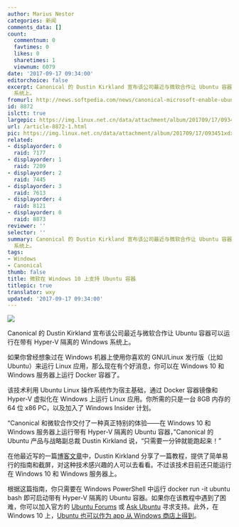 ```yaml
---
author: Marius Nestor
categories: 新闻
comments_data: []
count:
  commentnum: 0
  favtimes: 0
  likes: 0
  sharetimes: 1
  viewnum: 6079
date: '2017-09-17 09:34:00'
editorchoice: false
excerpt: Canonical 的 Dustin Kirkland 宣布该公司最近与微软合作让 Ubuntu 容器可以运行在带有 Hyper-V 隔离的 Windows
  系统上。
fromurl: http://news.softpedia.com/news/canonical-microsoft-enable-ubuntu-containers-with-hyper-v-isolation-on-windows-517734.shtml
id: 8872
islctt: true
largepic: https://img.linux.net.cn/data/attachment/album/201709/17/093451xdx2e77nrh6bbe67.png
url: /article-8872-1.html
pic: https://img.linux.net.cn/data/attachment/album/201709/17/093451xdx2e77nrh6bbe67.png.thumb.jpg
related:
- displayorder: 0
  raid: 7177
- displayorder: 1
  raid: 7209
- displayorder: 2
  raid: 7445
- displayorder: 3
  raid: 7613
- displayorder: 4
  raid: 8121
- displayorder: 0
  raid: 8873
reviewer: ''
selector: ''
summary: Canonical 的 Dustin Kirkland 宣布该公司最近与微软合作让 Ubuntu 容器可以运行在带有 Hyper-V 隔离的 Windows
  系统上。
tags:
- Windows
- Canonical
thumb: false
title: 微软在 Windows 10 上支持 Ubuntu 容器
titlepic: true
translator: wxy
updated: '2017-09-17 09:34:00'
---
```


![](/data/attachment/album/201709/17/093451xdx2e77nrh6bbe67.png)


Canonical 的 Dustin Kirkland 宣布该公司最近与微软合作让 Ubuntu 容器可以运行在带有 Hyper-V 隔离的 Windows 系统上。


如果你曾经想象过在 Windows 机器上使用你喜欢的 GNU/Linux 发行版（比如 Ubuntu）来运行 Linux 应用，那么现在有个好消息，你可以在 Windows 10 和 Windows 服务器上运行 Docker 容器了。


该技术利用 Ubuntu Linux 操作系统作为宿主基础，通过 Docker 容器镜像和 Hyper-V 虚拟化在 Windows 上运行 Linux 应用。你所需的只是一台 8GB 内存的 64 位 x86 PC，以及加入了 Windows Insider 计划。


“Canonical 和微软合作交付了一种真正特别的体验——在 Windows 10 和 Windows 服务器上运行带有 Hyper-V 隔离的 Ubuntu 容器，”Canonical 的 Ubuntu 产品与战略副总裁 Dustin Kirkland 说，“只需要一分钟就能跑起来！”


在他最近写的一篇[博客文章](https://insights.ubuntu.com/2017/09/13/running-ubuntu-containers-with-hyper-v-isolation/)中，Dustin Kirkland 分享了一篇教程，提供了简单易行的指南和截屏，对这种技术感兴趣的人可以去看看。不过该技术目前还只能运行在 Windows 10 和 Windows 服务器上。


根据这篇指南，你只需要在 Windows PowerShell 中运行 docker run -it ubuntu bash 即可启动带有 Hyper-V 隔离的 Ubuntu 容器。如果你在该教程中遇到了困难，你可以加入官方的 [Ubuntu Forums](https://ubuntuforums.org/) 或 [Ask Ubuntu](https://askubuntu.com/) 寻求支持。此外，在 Windows 10 上，[Ubuntu 也可以作为 app 从 Windows 商店上得到](http://news.softpedia.com/news/here-s-how-to-upgrade-your-old-ubuntu-on-windows-install-to-the-app-version-517332.shtml)。